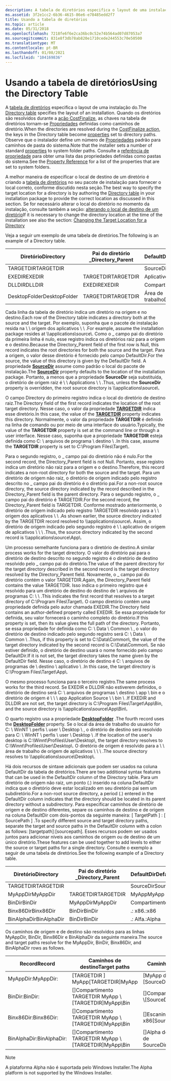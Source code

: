 ```yaml
---
description: A tabela de diretórios especifica o layout de uma instalação do.
ms.assetid: 3f2e1cc2-6b36-4615-86e6-e78485edd2f7
title: Usando a tabela de diretórios
ms.topic: article
ms.date: 05/31/2018
ms.openlocfilehash: 7218fe6f6e2ca36bc0c52e74b564ad07d87053a7
ms.sourcegitcommit: 831e8f3db78ab820e1710cede244553c70e50500
ms.translationtype: MT
ms.contentlocale: pt-BR
ms.lasthandoff: 01/08/2021
ms.locfileid: "104169836"
---
```

# <a name="using-the-directory-table"></a><span data-ttu-id="595ff-103">Usando a tabela de diretórios</span><span class="sxs-lookup"><span data-stu-id="595ff-103">Using the Directory Table</span></span>

<span data-ttu-id="595ff-104">A [tabela de diretórios](directory-table.md) especifica o layout de uma instalação do.</span><span class="sxs-lookup"><span data-stu-id="595ff-104">The [Directory table](directory-table.md) specifies the layout of an installation.</span></span> <span data-ttu-id="595ff-105">Quando os diretórios são resolvidos durante a [ação CostFinalize](costfinalize-action.md), as chaves na tabela de diretórios tornam-se [Propriedades](properties.md) definidas como caminhos de diretório.</span><span class="sxs-lookup"><span data-stu-id="595ff-105">When the directories are resolved during the [CostFinalize action](costfinalize-action.md), the keys in the Directory table become [properties](properties.md) set to directory paths.</span></span> <span data-ttu-id="595ff-106">Observe que o instalador define um número de [Propriedades](properties.md) padrão para caminhos de pasta do sistema.</span><span class="sxs-lookup"><span data-stu-id="595ff-106">Note that the installer sets a number of standard [properties](properties.md) to system folder paths.</span></span> <span data-ttu-id="595ff-107">Consulte a [referência de propriedade](property-reference.md) para obter uma lista das propriedades definidas como pastas do sistema.</span><span class="sxs-lookup"><span data-stu-id="595ff-107">See the [Property Reference](property-reference.md) for a list of the properties that are set to system folders.</span></span>

<span data-ttu-id="595ff-108">A melhor maneira de especificar o local de destino de um diretório é criando a [tabela de diretórios](directory-table.md) no seu pacote de instalação para fornecer o local correto, conforme discutido nesta seção.</span><span class="sxs-lookup"><span data-stu-id="595ff-108">The best way to specify the target location for a directory is by authoring the [Directory table](directory-table.md) in your installation package to provide the correct location as discussed in this section.</span></span> <span data-ttu-id="595ff-109">Se for necessário alterar o local do diretório no momento da instalação, consulte também a seção: [alterando o local de destino de um diretório](changing-the-target-location-for-a-directory.md)</span><span class="sxs-lookup"><span data-stu-id="595ff-109">If it is necessary to change the directory location at the time of the installation see also the section: [Changing the Target Location for a Directory](changing-the-target-location-for-a-directory.md)</span></span>

<span data-ttu-id="595ff-110">Veja a seguir um exemplo de uma tabela de diretórios.</span><span class="sxs-lookup"><span data-stu-id="595ff-110">The following is an example of a Directory table.</span></span>



| <span data-ttu-id="595ff-111">Diretório</span><span class="sxs-lookup"><span data-stu-id="595ff-111">Directory</span></span>     | <span data-ttu-id="595ff-112">Pai do diretório \_</span><span class="sxs-lookup"><span data-stu-id="595ff-112">Directory\_Parent</span></span> | <span data-ttu-id="595ff-113">DefaultDir</span><span class="sxs-lookup"><span data-stu-id="595ff-113">DefaultDir</span></span> |
|---------------|-------------------|------------|
| <span data-ttu-id="595ff-114">TARGETDIR</span><span class="sxs-lookup"><span data-stu-id="595ff-114">TARGETDIR</span></span>     |                   | <span data-ttu-id="595ff-115">SourceDir</span><span class="sxs-lookup"><span data-stu-id="595ff-115">SourceDir</span></span>  |
| <span data-ttu-id="595ff-116">EXEDIR</span><span class="sxs-lookup"><span data-stu-id="595ff-116">EXEDIR</span></span>        | <span data-ttu-id="595ff-117">TARGETDIR</span><span class="sxs-lookup"><span data-stu-id="595ff-117">TARGETDIR</span></span>         | <span data-ttu-id="595ff-118">Aplicativo</span><span class="sxs-lookup"><span data-stu-id="595ff-118">App</span></span>        |
| <span data-ttu-id="595ff-119">DLLDIR</span><span class="sxs-lookup"><span data-stu-id="595ff-119">DLLDIR</span></span>        | <span data-ttu-id="595ff-120">EXEDIR</span><span class="sxs-lookup"><span data-stu-id="595ff-120">EXEDIR</span></span>            | <span data-ttu-id="595ff-121">Compartimento</span><span class="sxs-lookup"><span data-stu-id="595ff-121">Bin</span></span>        |
| <span data-ttu-id="595ff-122">DesktopFolder</span><span class="sxs-lookup"><span data-stu-id="595ff-122">DesktopFolder</span></span> | <span data-ttu-id="595ff-123">TARGETDIR</span><span class="sxs-lookup"><span data-stu-id="595ff-123">TARGETDIR</span></span>         | <span data-ttu-id="595ff-124">Área de trabalho</span><span class="sxs-lookup"><span data-stu-id="595ff-124">Desktop</span></span>    |



 

<span data-ttu-id="595ff-125">Cada linha da tabela de diretório indica um diretório na origem e no destino.</span><span class="sxs-lookup"><span data-stu-id="595ff-125">Each row of the Directory table indicates a directory both at the source and the target.</span></span> <span data-ttu-id="595ff-126">Por exemplo, suponha que o pacote de instalação resida na \\ \\ origem dos aplicativos \\ \\ .</span><span class="sxs-lookup"><span data-stu-id="595ff-126">For example, assume the installation package resides at \\\\applications\\source\\.</span></span> <span data-ttu-id="595ff-127">Como o \_ campo pai do diretório da primeira linha é nulo, esse registro indica os diretórios raiz para a origem e o destino.</span><span class="sxs-lookup"><span data-stu-id="595ff-127">Because the Directory\_Parent field of the first row is Null, this record indicates the root directories for both the source and the target.</span></span> <span data-ttu-id="595ff-128">Para a origem, o valor desse diretório é fornecido pelo campo DefaultDir.</span><span class="sxs-lookup"><span data-stu-id="595ff-128">For the source, the value of this directory is given by the DefaultDir field.</span></span> <span data-ttu-id="595ff-129">A propriedade [**SourceDir**](sourcedir.md) assume como padrão o local do pacote de instalação.</span><span class="sxs-lookup"><span data-stu-id="595ff-129">The [**SourceDir**](sourcedir.md) property defaults to the location of the installation package.</span></span> <span data-ttu-id="595ff-130">Portanto, a menos que a propriedade **SourceDir** seja substituída, o diretório de origem raiz é \\ \\ Applications \\ \\ .</span><span class="sxs-lookup"><span data-stu-id="595ff-130">Thus, unless the **SourceDir** property is overridden, the root source directory is \\\\applications\\source\\.</span></span>

<span data-ttu-id="595ff-131">O campo Directory do primeiro registro indica o local do diretório de destino raiz.</span><span class="sxs-lookup"><span data-stu-id="595ff-131">The Directory field of the first record indicates the location of the root target directory.</span></span> <span data-ttu-id="595ff-132">Nesse caso, o valor da propriedade [**TARGETDIR**](targetdir.md) indica esse diretório.</span><span class="sxs-lookup"><span data-stu-id="595ff-132">In this case, the value of the [**TARGETDIR**](targetdir.md) property indicates this directory.</span></span> <span data-ttu-id="595ff-133">Normalmente, o valor da propriedade **TARGETDIR** é definido na linha de comando ou por meio de uma interface do usuário.</span><span class="sxs-lookup"><span data-stu-id="595ff-133">Typically, the value of the **TARGETDIR** property is set at the command line or through a user interface.</span></span> <span data-ttu-id="595ff-134">Nesse caso, suponha que a propriedade **TARGETDIR** esteja definida como C: \\ arquivos de programa \\ destino \\ .</span><span class="sxs-lookup"><span data-stu-id="595ff-134">In this case, assume the **TARGETDIR** property is set to C:\\Program Files\\Target\\.</span></span>

<span data-ttu-id="595ff-135">Para o segundo registro, o \_ campo pai do diretório não é nulo.</span><span class="sxs-lookup"><span data-stu-id="595ff-135">For the second record, the Directory\_Parent field is not Null.</span></span> <span data-ttu-id="595ff-136">Portanto, esse registro indica um diretório não raiz para a origem e o destino.</span><span class="sxs-lookup"><span data-stu-id="595ff-136">Therefore, this record indicates a non-root directory for both the source and the target.</span></span> <span data-ttu-id="595ff-137">Para um diretório de origem não raiz, o diretório de origem indicado pelo registro descrito no \_ campo pai do diretório é o diretório pai.</span><span class="sxs-lookup"><span data-stu-id="595ff-137">For a non-root source directory, the source directory indicated by the record described in the Directory\_Parent field is the parent directory.</span></span> <span data-ttu-id="595ff-138">Para o segundo registro, o \_ campo pai do diretório é TARGETDIR.</span><span class="sxs-lookup"><span data-stu-id="595ff-138">For the second record, the Directory\_Parent field is TARGETDIR.</span></span> <span data-ttu-id="595ff-139">Conforme mostrado anteriormente, o diretório de origem indicado pelo registro TARGETDIR resolvido para a \\ \\ origem dos aplicativos \\ \\ .</span><span class="sxs-lookup"><span data-stu-id="595ff-139">As shown earlier, the source directory indicated by the TARGETDIR record resolved to \\\\applications\\source\\.</span></span> <span data-ttu-id="595ff-140">Assim, o diretório de origem indicado pelo segundo registro é \\ \\ aplicativo de origem de aplicativos \\ \\ \\ .</span><span class="sxs-lookup"><span data-stu-id="595ff-140">Thus, the source directory indicated by the second record is \\\\applications\\source\\App\\.</span></span>

<span data-ttu-id="595ff-141">Um processo semelhante funciona para o diretório de destino.</span><span class="sxs-lookup"><span data-stu-id="595ff-141">A similar process works for the target directory.</span></span> <span data-ttu-id="595ff-142">O valor do diretório pai para o diretório de destino descrito no segundo registro é o diretório de destino resolvido pelo \_ campo pai do diretório.</span><span class="sxs-lookup"><span data-stu-id="595ff-142">The value of the parent directory for the target directory described in the second record is the target directory resolved by the Directory\_Parent field.</span></span> <span data-ttu-id="595ff-143">Novamente, o \_ campo pai do diretório contém o valor TARGETDIR.</span><span class="sxs-lookup"><span data-stu-id="595ff-143">Again, the Directory\_Parent field contains the value TARGETDIR.</span></span> <span data-ttu-id="595ff-144">Isso indica o primeiro registro que é resolvido para um diretório de destino do destino de \\ arquivos de programas C: \\ \\ .</span><span class="sxs-lookup"><span data-stu-id="595ff-144">This indicates the first record that resolves to a target directory of C:\\Program Files\\Target\\.</span></span> <span data-ttu-id="595ff-145">O campo diretório contém uma propriedade definida pelo autor chamada EXEDIR.</span><span class="sxs-lookup"><span data-stu-id="595ff-145">The Directory field contains an author-defined property called EXEDIR.</span></span> <span data-ttu-id="595ff-146">Se essa propriedade for definida, seu valor fornecerá o caminho completo do diretório.</span><span class="sxs-lookup"><span data-stu-id="595ff-146">If this property is set, then its value gives the full path of the directory.</span></span> <span data-ttu-id="595ff-147">Portanto, se essa propriedade for definida como C: \\ Data \\ Common \\ , o valor do diretório de destino indicado pelo segundo registro será C: \\ Data \\ Common \\ .</span><span class="sxs-lookup"><span data-stu-id="595ff-147">Thus, if this property is set to C:\\Data\\Common\\, the value of the target directory indicated by the second record is C:\\Data\\Common\\.</span></span> <span data-ttu-id="595ff-148">Se não estiver definido, o diretório de destino usará o nome fornecido pelo campo DefaultDir.</span><span class="sxs-lookup"><span data-stu-id="595ff-148">If it is not set, the target directory takes the name given by the DefaultDir field.</span></span> <span data-ttu-id="595ff-149">Nesse caso, o diretório de destino é C: \\ arquivos de programas de \\ destino \\ aplicativo \\ .</span><span class="sxs-lookup"><span data-stu-id="595ff-149">In this case, the target directory is C:\\Program Files\\Target\\App\\.</span></span>

<span data-ttu-id="595ff-150">O mesmo processo funciona para o terceiro registro.</span><span class="sxs-lookup"><span data-stu-id="595ff-150">The same process works for the third record.</span></span> <span data-ttu-id="595ff-151">Se EXEDIR e DLLDIR não estiverem definidos, o diretório de destino será C: \\ arquivos de programas \\ destino \\ app \\ bin e o diretório de origem é \\ \\ \\ app Application Source \\ \\ bin \\ .</span><span class="sxs-lookup"><span data-stu-id="595ff-151">If EXEDIR and DLLDIR are not set, the target directory is C:\\Program Files\\Target\\App\\Bin, and the source directory is \\\\applications\\source\\App\\Bin\\.</span></span>

<span data-ttu-id="595ff-152">O quarto registro usa a propriedade [**DesktopFolder**](desktopfolder.md) .</span><span class="sxs-lookup"><span data-stu-id="595ff-152">The fourth record uses the [**DesktopFolder**](desktopfolder.md) property.</span></span> <span data-ttu-id="595ff-153">Se o local da área de trabalho do usuário for C: \\ WinNT \\ perfis \\ user \\ Desktop \\ , o diretório de destino será resolvido para C: \\ WinNT \\ perfis \\ user \\ Desktop \\ .</span><span class="sxs-lookup"><span data-stu-id="595ff-153">If the location of the user's desktop is C:\\Winnt\\Profiles\\User\\Desktop\\, the target directory resolves to C:\\Winnt\\Profiles\\User\\Desktop\\.</span></span> <span data-ttu-id="595ff-154">O diretório de origem é resolvido para a \\ \\ área de trabalho de origem de aplicativos \\ \\ \\ .</span><span class="sxs-lookup"><span data-stu-id="595ff-154">The source directory resolves to \\\\applications\\source\\Desktop\\.</span></span>

<span data-ttu-id="595ff-155">Há dois recursos de sintaxe adicionais que podem ser usados na coluna DefaultDir da tabela de diretórios.</span><span class="sxs-lookup"><span data-stu-id="595ff-155">There are two additional syntax features that can be used in the DefaultDir column of the Directory table.</span></span> <span data-ttu-id="595ff-156">Para um diretório de origem não raiz, um ponto (.) inserido na coluna DefaultDir indica que o diretório deve estar localizado em seu diretório pai sem um subdiretório.</span><span class="sxs-lookup"><span data-stu-id="595ff-156">For a non-root source directory, a period (.) entered in the DefaultDir column indicates that the directory should be located in its parent directory without a subdirectory.</span></span> <span data-ttu-id="595ff-157">Para especificar caminhos de diretório de origem e de destino diferentes, separe os caminhos de destino e de origem na coluna DefaultDir com dois-pontos da seguinte maneira: \[ TargetPath \] : \[ SourcePath \] .</span><span class="sxs-lookup"><span data-stu-id="595ff-157">To specify different source and target directory paths, separate the target and source paths in the DefaultDir column with a colon as follows: \[targetpath\]:\[sourcepath\].</span></span> <span data-ttu-id="595ff-158">Esses recursos podem ser usados juntos para adicionar níveis aos caminhos de origem ou de destino de um único diretório.</span><span class="sxs-lookup"><span data-stu-id="595ff-158">These features can be used together to add levels to either the source or target paths for a single directory.</span></span> <span data-ttu-id="595ff-159">Consulte o exemplo a seguir de uma tabela de diretórios.</span><span class="sxs-lookup"><span data-stu-id="595ff-159">See the following example of a Directory table.</span></span>



| <span data-ttu-id="595ff-160">Diretório</span><span class="sxs-lookup"><span data-stu-id="595ff-160">Directory</span></span>   | <span data-ttu-id="595ff-161">Pai do diretório \_</span><span class="sxs-lookup"><span data-stu-id="595ff-161">Directory\_Parent</span></span> | <span data-ttu-id="595ff-162">DefaultDir</span><span class="sxs-lookup"><span data-stu-id="595ff-162">DefaultDir</span></span> |
|-------------|-------------------|------------|
| <span data-ttu-id="595ff-163">TARGETDIR</span><span class="sxs-lookup"><span data-stu-id="595ff-163">TARGETDIR</span></span>   |                   | <span data-ttu-id="595ff-164">SourceDir</span><span class="sxs-lookup"><span data-stu-id="595ff-164">SourceDir</span></span>  |
| <span data-ttu-id="595ff-165">MyAppDir</span><span class="sxs-lookup"><span data-stu-id="595ff-165">MyAppDir</span></span>    | <span data-ttu-id="595ff-166">TARGETDIR</span><span class="sxs-lookup"><span data-stu-id="595ff-166">TARGETDIR</span></span>         | <span data-ttu-id="595ff-167">MyApp</span><span class="sxs-lookup"><span data-stu-id="595ff-167">MyApp</span></span>      |
| <span data-ttu-id="595ff-168">BinDir</span><span class="sxs-lookup"><span data-stu-id="595ff-168">BinDir</span></span>      | <span data-ttu-id="595ff-169">MyAppDir</span><span class="sxs-lookup"><span data-stu-id="595ff-169">MyAppDir</span></span>          | <span data-ttu-id="595ff-170">Compartimento</span><span class="sxs-lookup"><span data-stu-id="595ff-170">Bin</span></span>        |
| <span data-ttu-id="595ff-171">Binx86Dir</span><span class="sxs-lookup"><span data-stu-id="595ff-171">Binx86Dir</span></span>   | <span data-ttu-id="595ff-172">BinDir</span><span class="sxs-lookup"><span data-stu-id="595ff-172">BinDir</span></span>            | <span data-ttu-id="595ff-173">.: x86</span><span class="sxs-lookup"><span data-stu-id="595ff-173">.:x86</span></span>      |
| <span data-ttu-id="595ff-174">BinAlphaDir</span><span class="sxs-lookup"><span data-stu-id="595ff-174">BinAlphaDir</span></span> | <span data-ttu-id="595ff-175">BinDir</span><span class="sxs-lookup"><span data-stu-id="595ff-175">BinDir</span></span>            | <span data-ttu-id="595ff-176">.: Alfa</span><span class="sxs-lookup"><span data-stu-id="595ff-176">.:Alpha</span></span>    |



 

<span data-ttu-id="595ff-177">Os caminhos de origem e de destino são resolvidos para as linhas MyAppDir, BinDir, Binx86Dir e BinAlphaDir da seguinte maneira.</span><span class="sxs-lookup"><span data-stu-id="595ff-177">The source and target paths resolve for the MyAppDir, BinDir, Binx86Dir, and BinAlphaDir rows as follows.</span></span>



| <span data-ttu-id="595ff-178">Record</span><span class="sxs-lookup"><span data-stu-id="595ff-178">Record</span></span>       | <span data-ttu-id="595ff-179">Caminhos de destino</span><span class="sxs-lookup"><span data-stu-id="595ff-179">Target paths</span></span>            | <span data-ttu-id="595ff-180">Caminhos de origem</span><span class="sxs-lookup"><span data-stu-id="595ff-180">Source paths</span></span>                   |
|--------------|-------------------------|--------------------------------|
| <span data-ttu-id="595ff-181">MyAppDir:</span><span class="sxs-lookup"><span data-stu-id="595ff-181">MyAppDir:</span></span>    | <span data-ttu-id="595ff-182">\[TARGETDIR \] MyApp</span><span class="sxs-lookup"><span data-stu-id="595ff-182">\[TARGETDIR\]MyApp</span></span>      | <span data-ttu-id="595ff-183">\[MyApp de SourceDir \]</span><span class="sxs-lookup"><span data-stu-id="595ff-183">\[SourceDir\]MyApp</span></span>             |
| <span data-ttu-id="595ff-184">BinDir:</span><span class="sxs-lookup"><span data-stu-id="595ff-184">BinDir:</span></span>      | <span data-ttu-id="595ff-185">\[\]Compartimento TARGETDIR MyApp \\</span><span class="sxs-lookup"><span data-stu-id="595ff-185">\[TARGETDIR\]MyApp\\Bin</span></span> | <span data-ttu-id="595ff-186">\[\]Compartimento MyApp de SourceDir \\</span><span class="sxs-lookup"><span data-stu-id="595ff-186">\[SourceDir\]MyApp\\Bin</span></span>        |
| <span data-ttu-id="595ff-187">Binx86Dir:</span><span class="sxs-lookup"><span data-stu-id="595ff-187">Binx86Dir:</span></span>   | <span data-ttu-id="595ff-188">\[\]Compartimento TARGETDIR MyApp \\</span><span class="sxs-lookup"><span data-stu-id="595ff-188">\[TARGETDIR\]MyApp\\Bin</span></span> | <span data-ttu-id="595ff-189">\[\]Escaninho MyApp de SourceDir \\ \\ x86</span><span class="sxs-lookup"><span data-stu-id="595ff-189">\[SourceDir\]MyApp\\Bin\\x86</span></span>   |
| <span data-ttu-id="595ff-190">BinAlphaDir:</span><span class="sxs-lookup"><span data-stu-id="595ff-190">BinAlphaDir:</span></span> | <span data-ttu-id="595ff-191">\[\]Compartimento TARGETDIR MyApp \\</span><span class="sxs-lookup"><span data-stu-id="595ff-191">\[TARGETDIR\]MyApp\\Bin</span></span> | <span data-ttu-id="595ff-192">\[\]Alpha de \\ compartimento \\ MyApp de SourceDir</span><span class="sxs-lookup"><span data-stu-id="595ff-192">\[SourceDir\]MyApp\\Bin\\Alpha</span></span> |



 

> [!Note]  
> <span data-ttu-id="595ff-193">A plataforma Alpha não é suportada pelo Windows Installer.</span><span class="sxs-lookup"><span data-stu-id="595ff-193">The Alpha platform is not supported by the Windows Installer.</span></span>

 

 

 



